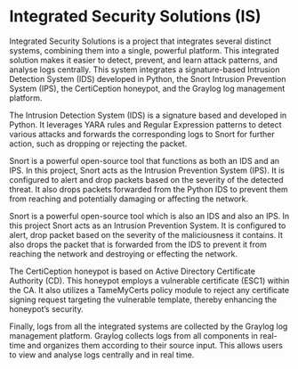 # Integrated Security Solutions (IS)
Integrated Security Solutions is a project that integrates several distinct systems, combining them
into a single, powerful platform. This integrated solution makes it easier to detect, prevent, and
learn attack patterns, and analyse logs centrally. This system integrates a signature-based
Intrusion Detection System (IDS) developed in Python, the Snort Intrusion Prevention System
(IPS), the CertiCeption honeypot, and the Graylog log management platform.

The Intrusion Detection System (IDS) is a signature based and developed in Python. It leverages
YARA rules and Regular Expression patterns to detect various attacks and forwards the
corresponding logs to Snort for further action, such as dropping or rejecting the packet.

Snort is a powerful open-source tool that functions as both an IDS and an IPS. In this project, Snort
acts as the Intrusion Prevention System (IPS). It is configured to alert and drop packets based on
the severity of the detected threat. It also drops packets forwarded from the Python IDS to prevent
them from reaching and potentially damaging or affecting the network.

Snort is a powerful open-source tool which is also an IDS and also an IPS. In this project Snort
acts as an Intrusion Prevention System. It is configured to alert, drop packet based on the severity
of the maliciousness it contains. It also drops the packet that is forwarded from the IDS to prevent
it from reaching the network and destroying or effecting the network.

The CertiCeption honeypot is based on Active Directory Certificate Authority (CD). This
honeypot employs a vulnerable certificate (ESC1) within the CA. It also utilizes a TameMyCerts
policy module to reject any certificate signing request targeting the vulnerable template, thereby
enhancing the honeypot’s security.

Finally, logs from all the integrated systems are collected by the Graylog log management
platform. Graylog collects logs from all components in real-time and organizes them according to
their source input. This allows users to view and analyse logs centrally and in real time.
